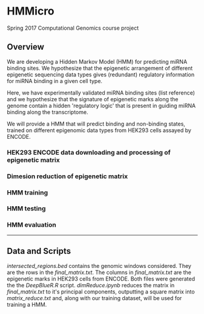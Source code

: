 # HMMicro
Spring 2017 Computational Genomics course project

## Overview

We are developing a Hidden Markov Model (HMM) for predicting miRNA binding sites. We hypothesize that the epigenetic arrangement of different epigenetic sequencing data types gives (redundant) regulatory information for miRNA binding in a given cell type.

Here, we have experimentally validated miRNA binding sites (list reference) and we hypothesize that the signature of epigenetic marks along the genome contain a hidden 'regulatory logic' that is present in guiding miRNA binding along the transcriptome. 

We will provide a HMM that will predict binding and non-binding states, trained on different epigenomic data types from HEK293 cells assayed by ENCODE. 

### HEK293 ENCODE data downloading and processing of epigenetic matrix

### Dimesion reduction of epigenetic matrix

### HMM training

### HMM testing

### HMM evaluation

**************************************************
## Data and Scripts

*intersected_regions.bed* contains the genomic windows considered. They are the rows in the *final_matrix.txt*. The columns in *final_matrix.txt* are the epigenetic marks in HEK293 cells from ENCODE. Both files were generated the the *DeepBlueR.R* script. *dimReduce.ipynb* reduces the matrix in *final_matrix.txt* to it's principal components, outputting a square matrix into *matrix_reduce.txt* and, along with our training dataset, will be used for training a HMM. 

